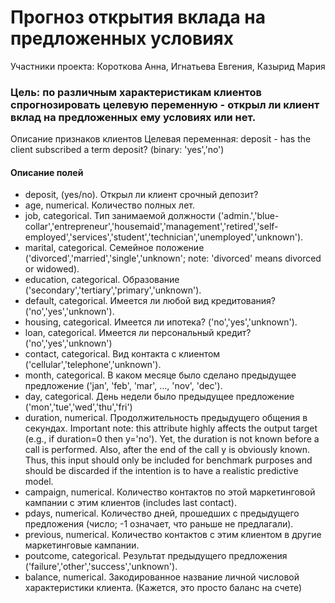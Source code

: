 # Прогноз открытия вклада на предложенных условиях
Участники проекта: Короткова Анна, Игнатьева Евгения, Казырид Мария


### Цель: по различным характеристикам клиентов спрогнозировать целевую переменную - открыл ли клиент вклад на предложенных ему условиях или нет.

Описание признаков клиентов
Целевая переменная: deposit - has the client subscribed a term deposit? (binary: 'yes','no')

#### Описание полей

* deposit, (yes/no). Открыл ли клиент срочный депозит?
* age, numerical. Количество полных лет.
* job, categorical. Тип занимаемой должности ('admin.','blue-collar','entrepreneur','housemaid','management','retired','self-employed','services','student','technician','unemployed','unknown').
* marital, categorical. Cемейное положение ('divorced','married','single','unknown'; note: 'divorced' means divorced or widowed).
* education, categorical. Образование ('secondary','tertiary','primary','unknown').
* default, categorical. Имеется ли любой вид кредитования? ('no','yes','unknown').
* housing, categorical. Имеется ли ипотека? ('no','yes','unknown').
* loan, categorical. Имеется ли персональный кредит? ('no','yes','unknown')
* contact, categorical. Вид контакта с клиентом ('cellular','telephone','unknown').
* month, categorical. В каком месяце было сделано предыдущее предложение ('jan', 'feb', 'mar', ..., 'nov', 'dec').
* day, categorical. День недели было предыдущее предложение ('mon','tue','wed','thu','fri')
* duration, numerical. Продолжительность предыдущего общения в секундах. Important note: this attribute highly affects the output target (e.g., if duration=0 then y='no'). Yet, the duration is not known before a call is performed. Also, after the end of the call y is obviously known. Thus, this input should only be included for benchmark purposes and should be discarded if the intention is to have a realistic predictive model.
* campaign, numerical. Количество контактов по этой маркетинговой кампании с этим клиентов (includes last contact).
* pdays, numerical. Количество дней, прошедших с предыдущего предложения (число; -1 означает, что раньше не предлагали).
* previous, numerical. Количество контактов с этим клиентом в другие маркетинговые кампании.
* poutcome, categorical. Результат предыдущего предложения ('failure','other','success','unknown').
* balance, numerical. Закодированное название личной числовой характеристики клиента. (Кажется, это просто баланс на счете)
